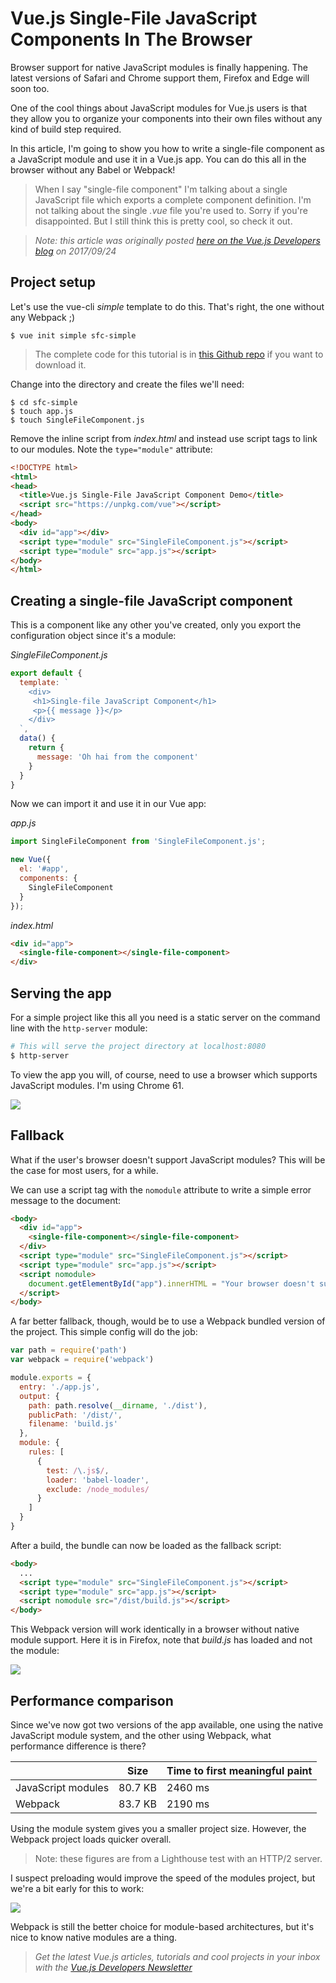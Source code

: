 # Vue.js Single-File JavaScript Components In The Browser

Browser support for native JavaScript modules is finally happening. The latest versions of Safari and Chrome support them, Firefox and Edge will soon too.

One of the cool things about JavaScript modules for Vue.js users is that they allow you to organize your components into their own files without any kind of build step required. 

In this article, I'm going to show you how to write a single-file component as a JavaScript module and use it in a Vue.js app. You can do this all in the browser without any Babel or Webpack!

> When I say "single-file component" I'm talking about a single JavaScript file which exports a complete component definition. I'm not talking about the single *.vue* file you're used to. Sorry if you're disappointed. But I still think this is pretty cool, so check it out.

> *Note: this article was originally posted [here on the Vue.js Developers blog](https://vuejsdevelopers.com/2017/09/24/vue-js-single-file-javascript-components/?jsdojo_id=cjs_sjc) on 2017/09/24*

## Project setup

Let's use the vue-cli *simple* template to do this. That's right, the one without any Webpack ;)

```
$ vue init simple sfc-simple
```

> The complete code for this tutorial is in [this Github repo](https://github.com/anthonygore/vue-single-file-js-components) if you want to download it.

Change into the directory and create the files we'll need:

```
$ cd sfc-simple
$ touch app.js
$ touch SingleFileComponent.js
```

Remove the inline script from *index.html* and instead use script tags to link to our modules. Note the `type="module"` attribute:

```html
<!DOCTYPE html>
<html>
<head>
  <title>Vue.js Single-File JavaScript Component Demo</title>
  <script src="https://unpkg.com/vue"></script>
</head>
<body>
  <div id="app"></div>
  <script type="module" src="SingleFileComponent.js"></script>
  <script type="module" src="app.js"></script>
</body>
</html>
```

## Creating a single-file JavaScript component

This is a component like any other you've created, only you export the configuration object since it's a module:

*SingleFileComponent.js*

```js
export default {
  template: `
    <div>
     <h1>Single-file JavaScript Component</h1>
     <p>{{ message }}</p>
    </div>
  `,
  data() {
    return {
      message: 'Oh hai from the component'
    }
  }
}
```

Now we can import it and use it in our Vue app:

*app.js*

```js
import SingleFileComponent from 'SingleFileComponent.js';

new Vue({
  el: '#app',
  components: {
    SingleFileComponent
  }
});
```

*index.html*

```html
<div id="app">
  <single-file-component></single-file-component>
</div>
```

## Serving the app

For a simple project like this all you need is a static server on the command line with the `http-server` module:

```bash
# This will serve the project directory at localhost:8080
$ http-server
```

To view the app you will, of course, need to use a browser which supports JavaScript modules. I'm using Chrome 61.

![](single_file_js_component_02.png)

## Fallback 

What if the user's browser doesn't support JavaScript modules? This will be the case for most users, for a while.

We can use a script tag with the `nomodule` attribute to write a simple error message to the document:

```html
<body>
  <div id="app">
    <single-file-component></single-file-component>
  </div>
  <script type="module" src="SingleFileComponent.js"></script>
  <script type="module" src="app.js"></script>
  <script nomodule>
    document.getElementById("app").innerHTML = "Your browser doesn't support JavaScript modules :(";
  </script>
</body>
```

A far better fallback, though, would be to use a Webpack bundled version of the project. This simple config will do the job:

```js
var path = require('path')
var webpack = require('webpack')

module.exports = {
  entry: './app.js',
  output: {
    path: path.resolve(__dirname, './dist'),
    publicPath: '/dist/',
    filename: 'build.js'
  },
  module: {
    rules: [
      {
        test: /\.js$/,
        loader: 'babel-loader',
        exclude: /node_modules/
      }
    ]
  }
}
```

After a build, the bundle can now be loaded as the fallback script:

```html
<body>
  ...
  <script type="module" src="SingleFileComponent.js"></script>
  <script type="module" src="app.js"></script>
  <script nomodule src="/dist/build.js"></script>
</body>
```

This Webpack version will work identically in a browser without native module support. Here it is in Firefox, note that *build.js* has loaded and not the module:

![](single_file_js_component_02.png)

## Performance comparison

Since we've now got two versions of the app available, one using the native JavaScript module system, and the other using Webpack, what performance difference is there?

| | Size | Time to first meaningful paint |
| - | - | - |
| JavaScript modules | 80.7 KB | 2460 ms |
| Webpack | 83.7 KB | 2190 ms |


Using the module system gives you a smaller project size. However, the Webpack project loads quicker overall. 

> Note: these figures are from a Lighthouse test with an HTTP/2 server.

I suspect preloading would improve the speed of the modules project, but we're a bit early for this to work:

![](tweet.png)

Webpack is still the better choice for module-based architectures, but it's nice to know native modules are a thing.

> *Get the latest Vue.js articles, tutorials and cool projects in your inbox with the [Vue.js Developers Newsletter](https://vuejsdevelopers.com/newsletter/?jsdojo_id=cjs_sjc)*

